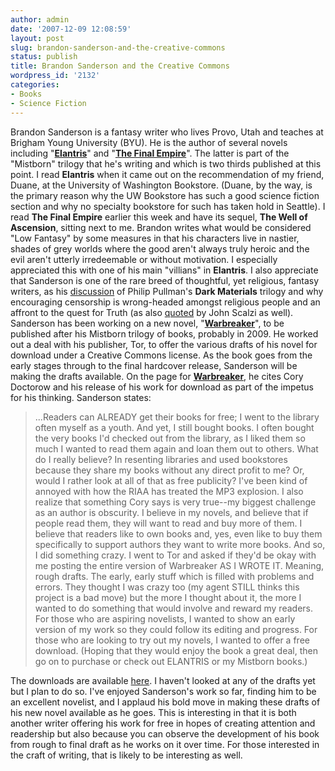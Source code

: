 ```yaml
---
author: admin
date: '2007-12-09 12:08:59'
layout: post
slug: brandon-sanderson-and-the-creative-commons
status: publish
title: Brandon Sanderson and the Creative Commons
wordpress_id: '2132'
categories:
- Books
- Science Fiction
---
```


Brandon Sanderson is a fantasy writer who lives Provo, Utah and teaches
at Brigham Young University (BYU). He is the author of several novels
including
"**[Elantris](http://www.amazon.com/Elantris-Brandon-Sanderson/dp/0765350378/)**"
and "**[The Final
Empire](http://www.amazon.com/Final-Empire-Mistborn-Book/dp/0765350386)**".
The latter is part of the "Mistborn" trilogy that he's writing and which
is two thirds published at this point. I read **Elantris** when it came
out on the recommendation of my friend, Duane, at the University of
Washington Bookstore. (Duane, by the way, is the primary reason why the
UW Bookstore has such a good science fiction section and why no
specialty bookstore for such has taken hold in Seattle). I read **The
Final Empire** earlier this week and have its sequel, **The Well of
Ascension**, sitting next to me. Brandon writes what would be considered
"Low Fantasy" by some measures in that his characters live in nastier,
shades of grey worlds where the good aren't always truly heroic and the
evil aren't utterly irredeemable or without motivation. I especially
appreciated this with one of his main "villians" in **Elantris**. I also
appreciate that Sanderson is one of the rare breed of thoughtful, yet
religious, fantasy writers, as his
[discussion](http://www.brandonsanderson.com/article/52/EUOLogy-On-Pullman-and-Censorship)
of Philip Pullman's **Dark Materials** trilogy and why encouraging
censorship is wrong-headed amongst religious people and an affront to
the quest for Truth (as also [quoted](http://scalzi.com/whatever/?p=183)
by John Scalzi as well). Sanderson has been working on a new novel,
"[**Warbreaker**](http://www.brandonsanderson.com/book/Warbreaker/)", to
be published after his Mistborn trilogy of books, probably in 2009. He
worked out a deal with his publisher, Tor, to offer the various drafts
of his novel for download under a Creative Commons license. As the book
goes from the early stages through to the final hardcover release,
Sanderson will be making the drafts available. On the page for
[**Warbreaker**](http://www.brandonsanderson.com/book/Warbreaker/), he
cites Cory Doctorow and his release of his work for download as part of
the impetus for his thinking. Sanderson states:

> ...Readers can ALREADY get their books for free; I went to the library
> often myself as a youth. And yet, I still bought books. I often bought
> the very books I'd checked out from the library, as I liked them so
> much I wanted to read them again and loan them out to others. What do
> I really believe? In resenting libraries and used bookstores because
> they share my books without any direct profit to me? Or, would I
> rather look at all of that as free publicity? I've been kind of
> annoyed with how the RIAA has treated the MP3 explosion. I also
> realize that something Cory says is very true--my biggest challenge as
> an author is obscurity. I believe in my novels, and believe that if
> people read them, they will want to read and buy more of them. I
> believe that readers like to own books and, yes, even like to buy them
> specifically to support authors they want to write more books. And so,
> I did something crazy. I went to Tor and asked if they'd be okay with
> me posting the entire version of Warbreaker AS I WROTE IT. Meaning,
> rough drafts. The early, early stuff which is filled with problems and
> errors. They thought I was crazy too (my agent STILL thinks this
> project is a bad move) but the more I thought about it, the more I
> wanted to do something that would involve and reward my readers. For
> those who are aspiring novelists, I wanted to show an early version of
> my work so they could follow its editing and progress. For those who
> are looking to try out my novels, I wanted to offer a free download.
> (Hoping that they would enjoy the book a great deal, then go on to
> purchase or check out ELANTRIS or my Mistborn books.)

The downloads are available
[here](http://www.brandonsanderson.com/book/Warbreaker/page/20/WARBREAKER-The-Free-Fantasy-Book-Download).
I haven't looked at any of the drafts yet but I plan to do so. I've
enjoyed Sanderson's work so far, finding him to be an excellent
novelist, and I applaud his bold move in making these drafts of his new
novel available as he goes. This is interesting in that it is both
another writer offering his work for free in hopes of creating attention
and readership but also because you can observe the development of his
book from rough to final draft as he works on it over time. For those
interested in the craft of writing, that is likely to be interesting as
well.

